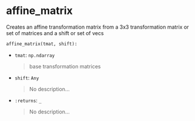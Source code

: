 # <a id="McUtils.Numputils.TransformationMatrices.affine_matrix">affine_matrix</a>

Creates an affine transformation matrix from a 3x3 transformation matrix or set of matrices and a shift or set of vecs

```python
affine_matrix(tmat, shift): 
```

- `tmat`: `np.ndarray`
    >base transformation matrices
- `shift`: `Any`
    >No description...
- `:returns`: `_`
    >No description...



